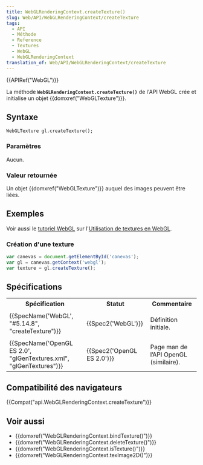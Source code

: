 ```yaml
---
title: WebGLRenderingContext.createTexture()
slug: Web/API/WebGLRenderingContext/createTexture
tags:
  - API
  - Méthode
  - Reference
  - Textures
  - WebGL
  - WebGLRenderingContext
translation_of: Web/API/WebGLRenderingContext/createTexture
---
```

{{APIRef("WebGL")}}

La méthode **`WebGLRenderingContext.createTexture()`** de l'API WebGL crée et initialise un objet {{domxref("WebGLTexture")}}.

## Syntaxe

    WebGLTexture gl.createTexture();

### Paramètres

Aucun.

### Valeur retournée

Un objet {{domxref("WebGLTexture")}} auquel des images peuvent être liées.

## Exemples

Voir aussi le [tutoriel WebGL](/fr-FR/docs/Web/API/WebGL_API/Tutorial) sur l'[Utilisation de textures en WebGL](/fr-FR/docs/Web/API/WebGL_API/Tutorial/Using_textures_in_WebGL).

### Création d'une texture

```js
var canevas = document.getElementById('canevas');
var gl = canevas.getContext('webgl');
var texture = gl.createTexture();
```

## Spécifications

<table class="standard-table">
  <tbody>
    <tr>
      <th scope="col">Spécification</th>
      <th scope="col">Statut</th>
      <th scope="col">Commentaire</th>
    </tr>
    <tr>
      <td>{{SpecName('WebGL', "#5.14.8", "createTexture")}}</td>
      <td>{{Spec2('WebGL')}}</td>
      <td><p>Définition initiale.</p></td>
    </tr>
    <tr>
      <td>
        {{SpecName('OpenGL ES 2.0', "glGenTextures.xml", "glGenTextures")}}
      </td>
      <td>{{Spec2('OpenGL ES 2.0')}}</td>
      <td>Page man de l’API OpenGL (similaire).</td>
    </tr>
  </tbody>
</table>

## Compatibilité des navigateurs

{{Compat("api.WebGLRenderingContext.createTexture")}}

## Voir aussi

- {{domxref("WebGLRenderingContext.bindTexture()")}}
- {{domxref("WebGLRenderingContext.deleteTexture()")}}
- {{domxref("WebGLRenderingContext.isTexture()")}}
- {{domxref("WebGLRenderingContext.texImage2D()")}}
